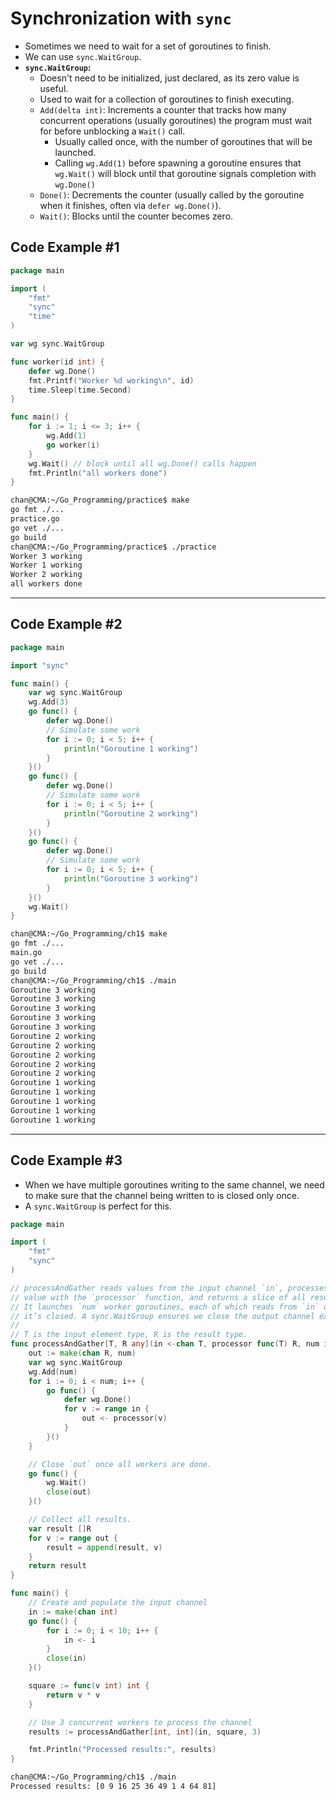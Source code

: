 # Synchronization with `sync`

- Sometimes we need to wait for a set of goroutines to finish.
- We can use `sync.WaitGroup`.
- **`sync.WaitGroup`:**
  - Doesn't need to be initialized, just declared, as its zero value is useful.
  - Used to wait for a collection of goroutines to finish executing.
  - `Add(delta int)`: Increments a counter that tracks how many concurrent operations (usually goroutines) the program must wait for before unblocking a `Wait()` call.
    - Usually called once, with the number of goroutines that will be launched.
    - Calling `wg.Add(1)` before spawning a goroutine ensures that `wg.Wait()` will block until that goroutine signals completion with `wg.Done()`
  - `Done()`: Decrements the counter (usually called by the goroutine when it finishes, often via `defer wg.Done()`).
  - `Wait()`: Blocks until the counter becomes zero.
  

## Code Example #1

```go
package main

import (
	"fmt"
	"sync"
	"time"
)

var wg sync.WaitGroup

func worker(id int) {
	defer wg.Done()
	fmt.Printf("Worker %d working\n", id)
	time.Sleep(time.Second)
}

func main() {
	for i := 1; i <= 3; i++ {
		wg.Add(1)
		go worker(i)
	}
	wg.Wait() // block until all wg.Done() calls happen
	fmt.Println("all workers done")
}
```

```sh
chan@CMA:~/Go_Programming/practice$ make
go fmt ./...
practice.go
go vet ./...
go build
chan@CMA:~/Go_Programming/practice$ ./practice
Worker 3 working
Worker 1 working
Worker 2 working
all workers done
```

---

## Code Example #2

```go
package main

import "sync"

func main() {
	var wg sync.WaitGroup
	wg.Add(3)
	go func() {
		defer wg.Done()
		// Simulate some work
		for i := 0; i < 5; i++ {
			println("Goroutine 1 working")
		}
	}()
	go func() {
		defer wg.Done()
		// Simulate some work
		for i := 0; i < 5; i++ {
			println("Goroutine 2 working")
		}
	}()
	go func() {
		defer wg.Done()
		// Simulate some work
		for i := 0; i < 5; i++ {
			println("Goroutine 3 working")
		}
	}()
	wg.Wait()
}
```

```sh
chan@CMA:~/Go_Programming/ch1$ make
go fmt ./...
main.go
go vet ./...
go build
chan@CMA:~/Go_Programming/ch1$ ./main
Goroutine 3 working
Goroutine 3 working
Goroutine 3 working
Goroutine 3 working
Goroutine 3 working
Goroutine 2 working
Goroutine 2 working
Goroutine 2 working
Goroutine 2 working
Goroutine 2 working
Goroutine 1 working
Goroutine 1 working
Goroutine 1 working
Goroutine 1 working
Goroutine 1 working
```

---

## Code Example #3

- When we have multiple goroutines writing to the same channel, we need to make sure that the channel being written to is closed only once.
- A `sync.WaitGroup` is perfect for this.

```go
package main

import (
	"fmt"
	"sync"
)

// processAndGather reads values from the input channel `in`, processes each
// value with the `processor` function, and returns a slice of all results.
// It launches `num` worker goroutines, each of which reads from `in` until
// it’s closed. A sync.WaitGroup ensures we close the output channel exactly once.
//
// T is the input element type, R is the result type.
func processAndGather[T, R any](in <-chan T, processor func(T) R, num int) []R {
	out := make(chan R, num)
	var wg sync.WaitGroup
	wg.Add(num)
	for i := 0; i < num; i++ {
		go func() {
			defer wg.Done()
			for v := range in {
				out <- processor(v)
			}
		}()
	}

	// Close `out` once all workers are done.
	go func() {
		wg.Wait()
		close(out)
	}()

	// Collect all results.
	var result []R
	for v := range out {
		result = append(result, v)
	}
	return result
}

func main() {
	// Create and populate the input channel
	in := make(chan int)
	go func() {
		for i := 0; i < 10; i++ {
			in <- i
		}
		close(in)
	}()

	square := func(v int) int {
		return v * v
	}

	// Use 3 concurrent workers to process the channel
	results := processAndGather[int, int](in, square, 3)

	fmt.Println("Processed results:", results)
}
```

```sh
chan@CMA:~/Go_Programming/ch1$ ./main
Processed results: [0 9 16 25 36 49 1 4 64 81]
```

